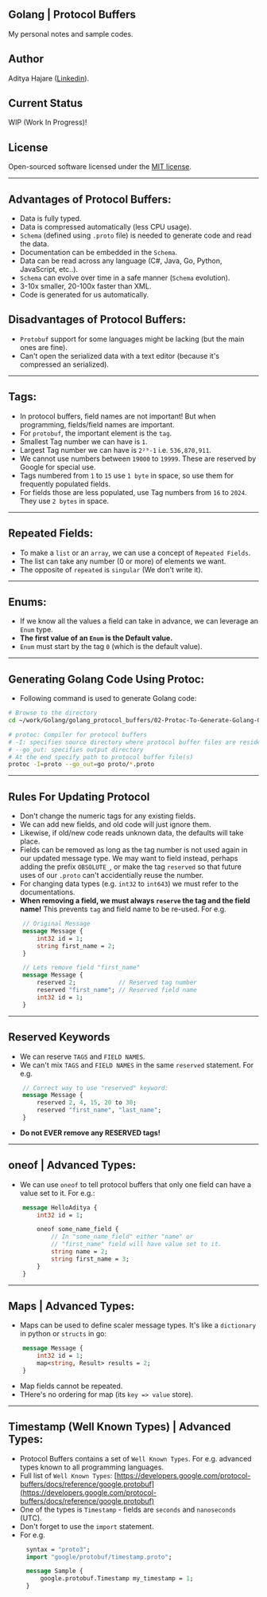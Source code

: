 ## Golang | Protocol Buffers
My personal notes and sample codes.

## Author
Aditya Hajare ([Linkedin](https://in.linkedin.com/in/aditya-hajare)).

## Current Status
WIP (Work In Progress)!

## License
Open-sourced software licensed under the [MIT license](http://opensource.org/licenses/MIT).

-----------

## Advantages of Protocol Buffers:
- Data is fully typed.
- Data is compressed automatically (less CPU usage).
- `Schema` (defined using `.proto` file) is needed to generate code and read the data.
- Documentation can be embedded in the `Schema`.
- Data can be read across any language (C#, Java, Go, Python, JavaScript, etc..).
- `Schema` can evolve over time in a safe manner (`Schema` evolution).
- 3-10x smaller, 20-100x faster than XML.
- Code is generated for us automatically.

## Disadvantages of Protocol Buffers:
- `Protobuf` support for some languages might be lacking (but the main ones are fine).
- Can't open the serialized data with a text editor (because it's compressed an serialized).

-----------

## Tags:
- In protocol buffers, field names are not important! But when programming, fields/field names are important.
- For `protobuf`, the important element is the `tag`.
- Smallest Tag number we can have is `1`.
- Largest Tag number we can have is `2²⁹-1` i.e. `536,870,911`.
- We cannot use numbers between `19000` to `19999`. These are reserved by Google for special use.
- Tags numbered from `1` to `15` use `1 byte` in space, so use them for frequently populated fields.
- For fields those are less populated, use Tag numbers from `16` to `2024`. They use `2 bytes` in space.

-----------

## Repeated Fields:
- To make a `list` or an `array`, we can use a concept of `Repeated Fields`.
- The list can take any number (0 or more) of elements we want.
- The opposite of `repeated` is `singular` (We don't write it).

-----------

## Enums:
- If we know all the values a field can take in advance, we can leverage an `Enum` type.
- **The first value of an `Enum` is the Default value.**
- `Enum` must start by the tag `0` (which is the default value).

-----------

## Generating Golang Code Using Protoc:
- Following command is used to generate Golang code:
```sh
# Browse to the directory
cd ~/work/Golang/golang_protocol_buffers/02-Protoc-To-Generate-Golang-Code

# protoc: Compiler for protocol buffers
# -I: specifies source directory where protocol buffer files are resided
# --go_out: specifies output directory
# At the end specify path to protocol buffer file(s)
protoc -I=proto --go_out=go proto/*.proto
```

-----------

## Rules For Updating Protocol
- Don't change the numeric tags for any existing fields.
- We can add new fields, and old code will just ignore them.
- Likewise, if old/new code reads unknown data, the defaults will take place.
- Fields can be removed as long as the tag number is not used again in our updated message type. We may want to field instead, perhaps adding the prefix `OBSOLUTE_`, or make the tag `reserved` so that future uses of our `.proto` can't accidentially reuse the number.
- For changing data types (e.g. `int32` to `int643`) we must refer to the documentations.
- **When removing a field, we must always `reserve` the tag and the field name!** This prevents `tag` and field name to be re-used. For e.g.
```proto
    // Original Message
    message Message {
        int32 id = 1;
        string first_name = 2;
    }

    // Lets remove field "first_name"
    message Message {
        reserved 2;            // Reserved tag number
        reserved "first_name"; // Reserved field name
        int32 id = 1;
    }
```

-----------

## Reserved Keywords
- We can reserve `TAGS` and `FIELD NAMES`.
- We can't mix `TAGS` and `FIELD NAMES` in the same `reserved` statement. For e.g.
```proto
    // Correct way to use "reserved" keyword:
    message Message {
        reserved 2, 4, 15, 20 to 30;
        reserved "first_name", "last_name";
    }
```
- **Do not EVER remove any RESERVED tags!**

-----------

## oneof | Advanced Types:
- We can use `oneof` to tell protocol buffers that only one field can have a value set to it. For e.g.:
```proto
    message HelloAditya {
        int32 id = 1;

        oneof some_name_field {
            // In "some_name_field" either "name" or
            // "first_name" field will have value set to it.
            string name = 2;
            string first_name = 3;
        }
    }
```

-----------

## Maps | Advanced Types:
- Maps can be used to define scaler message types. It's like a `dictionary` in python or `structs` in go:
```proto
    message Message {
        int32 id = 1;
        map<string, Result> results = 2;
    }
```
- Map fields cannot be repeated.
- THere's no ordering for map (its `key => value` store).

-----------

## Timestamp (Well Known Types) | Advanced Types:
- Protocol Buffers contains a set of `Well Known Types`. For e.g. advanced types known to all programming languages.
- Full list of `Well Known Types`: [https://developers.google.com/protocol-buffers/docs/reference/google.protobuf](https://developers.google.com/protocol-buffers/docs/reference/google.protobuf)
- One of the types is `Timestamp` - fields are `seconds` and `nanoseconds` (UTC).
- Don't forget to use the `import` statement.
- For e.g.
```proto
     syntax = "proto3";
     import "google/protobuf/timestamp.proto";

     message Sample {
         google.protobuf.Timestamp my_timestamp = 1;
     }
```